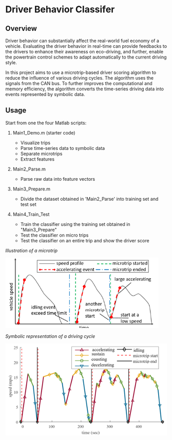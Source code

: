 # Driver Behavior Classifer
## Overview

Driver behavior can substantially affect the real-world fuel economy of a vehicle. Evaluating the driver behavior in real-time can provide feedbacks to the drivers to enhance their awareness on eco-driving, and further, enable the powertrain control schemes to adapt automatically to the current driving style. 

In this project aims to use a microtrip-based driver scoring algorithm to reduce the influence of various driving cycles. The algorithm uses the signals from the CAN bus. To further improves the computational and memory efficiency, the algorithm converts the time-series driving data into events represented by symbolic data. 


## Usage
Start from one the four Matlab scripts:

1. Main1_Demo.m (starter code)	 
    * Visualize trips	 
    * Parse time-series data to symbolic data
    * Separate microtrips	 
    * Extract features

2. Main2_Parse.m
    * Parse raw data into feature vectors

3. Main3_Prepare.m
    * Divide the dataset obtained in 'Main2_Parse' into training set and test set

4. Main4_Train_Test
	* Train the classifier using the training set obtained in "Main3_Prepare"
	* Test the classifier on micro trips
	*  Test the classifier on an entire trip and show the driver score

*Illustration of a microtrip*

![microtrip](/img/microtrip.png)

*Symbolic representation of a driving cycle*

![symbolic](/img/symbolic.png)

